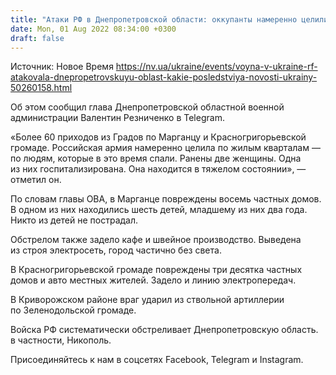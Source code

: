 ```yaml
---
title: "Атаки РФ в Днепропетровской области: оккупанты намеренно целились по жилым кварталам из Градов, повреждены дома, есть раненые"
date: Mon, 01 Aug 2022 08:34:00 +0300
draft: false
---
```

Источник: Новое Время https://nv.ua/ukraine/events/voyna-v-ukraine-rf-atakovala-dnepropetrovskuyu-oblast-kakie-posledstviya-novosti-ukrainy-50260158.html


 Об этом сообщил глава Днепропетровской областной военной администрации Валентин Резниченко в Telegram.

«Более 60 приходов из Градов по ​​Марганцу и Красногригорьевской громаде. Российская армия намеренно целила по жилым кварталам — по людям, которые в это время спали. Ранены две женщины. Одна из них госпитализирована. Она находится в тяжелом состоянии», — отметил он.

По словам главы ОВА, в Марганце повреждены восемь частных домов. В одном из них находились шесть детей, младшему из них два года. Никто из детей не пострадал.

Обстрелом также задело кафе и швейное производство. Выведена из строя электросеть, город частично без света.

В Красногригорьевской громаде повреждены три десятка частных домов и авто местных жителей. Задело и линию электропередач.

В Криворожском районе враг ударил из ствольной артиллерии по Зеленодольской громаде.

Войска РФ систематически обстреливает Днепропетровскую область. в частности, Никополь.

Присоединяйтесь к нам в соцсетях Facebook, Telegram и Instagram.
